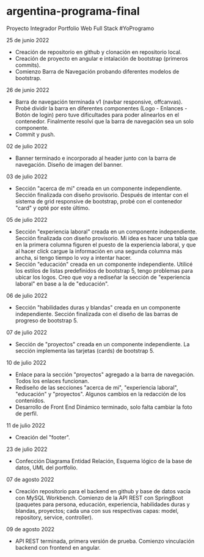 # argentina-programa-final
Proyecto Integrador Portfolio Web Full Stack #YoProgramo

25 de junio 2022
- Creación de repositorio en github y clonación en repositorio local.
- Creación de proyecto en angular e intalación de bootstrap (primeros commits).
- Comienzo Barra de Navegación probando diferentes modelos de bootstrap.

26 de junio 2022
- Barra de navegación terminada v1 (navbar responsive, offcanvas). 
  Probé dividir la barra en diferentes componentes (Logo - Enlances - Botón de login) pero tuve dificultades para poder alinearlos en el contenedor. Finalmente resolví que la barra de navegación sea un solo componente.
- Commit y push.

02 de julio 2022
- Banner terminado e incorporado al header junto con la barra de navegación. Diseño de imagen del banner.

03 de julio 2022
- Sección "acerca de mi" creada en un componente independiente. Sección finalizada con diseño provisorio. Después de intentar con el sistema de grid responsive de bootstrap, probé con el contenedor "card" y opté por este último. 

05 de julio 2022
- Sección "experiencia laboral" creada en un componente independiente. Sección finalizada con diseño provisorio. Mi idea es hacer una tabla que en la primera columna figuren el puesto de la experiencia laboral, y que al hacer click cargue la información en una segunda columna más ancha, si tengo tiempo lo voy a intentar hacer.
- Sección "educación" creada en un componente independiente. Utilicé los estilos de listas predefinidos de bootstrap 5, tengo problemas para ubicar los logos. Creo que voy a rediseñar la sección de "experiencia laboral" en base a la de "educación".

06 de julio 2022
- Sección "habilidades duras y blandas" creada en un componente independiente. Sección finalizada con el diseño de las barras de progreso de bootstrap 5.

07 de julio 2022
- Sección de "proyectos" creada en un componente independiente. La sección implementa las tarjetas (cards) de bootstrap 5.

10 de julio 2022
- Enlace para la sección "proyectos" agregado a la barra de navegación. Todos los enlaces funcionan.
- Rediseño de las secciones "acerca de mi", "experiencia laboral", "educación" y "proyectos". Algunos cambios en la redacción de los contenidos.
- Desarrollo de Front End Dinámico terminado, solo falta cambiar la foto de perfil.

11 de julio 2022
- Creación del "footer".

23 de julio 2022
- Confección Diagrama Entidad Relación, Esquema lógico de la base de datos, UML del portfolio.

07 de agosto 2022
- Creación repositorio para el backend en github y base de datos vacía con MySQL Workbench. Comienzo de la API REST con SpringBoot (paquetes para persona, educación, experiencia, habilidades duras y blandas, proyectos; cada una con sus respectivas capas: model, repository, service, controller).

09 de agosto 2022
- API REST terminada, primera versión de prueba. Comienzo vinculación backend con frontend en angular.
